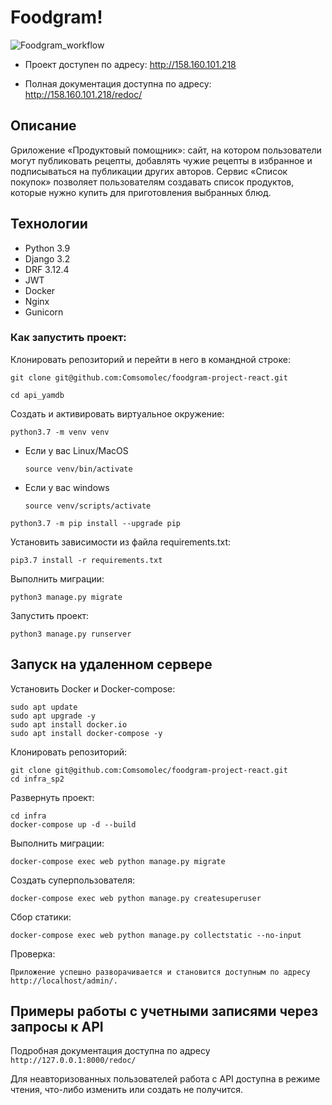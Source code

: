 # Foodgram!

![Foodgram_workflow](https://github.com/comsomolec/foodgram-project-react/actions/workflows/main.yml/badge.svg)

* Проект доступен по адресу: http://158.160.101.218

* Полная документация доступна по адресу: http://158.160.101.218/redoc/

## Описание
Gриложение «Продуктовый помощник»: сайт, на котором пользователи могут публиковать рецепты, добавлять чужие рецепты в избранное и подписываться на публикации других авторов. Сервис «Список покупок» позволяет пользователям создавать список продуктов, которые нужно купить для приготовления выбранных блюд. 

## Технологии
- Python 3.9
- Django 3.2
- DRF 3.12.4
- JWT
- Docker
- Nginx
- Gunicorn


### Как запустить проект:

Клонировать репозиторий и перейти в него в командной строке:

```
git clone git@github.com:Comsomolec/foodgram-project-react.git
```

```
cd api_yamdb
```

Cоздать и активировать виртуальное окружение:

```
python3.7 -m venv venv
```

* Если у вас Linux/MacOS

    ```
    source venv/bin/activate
    ```

* Если у вас windows

    ```
    source venv/scripts/activate
    ```

```
python3.7 -m pip install --upgrade pip
```

Установить зависимости из файла requirements.txt:

```
pip3.7 install -r requirements.txt
```

Выполнить миграции:

```
python3 manage.py migrate
```

Запустить проект:

```
python3 manage.py runserver
```

## Запуск на удаленном сервере

Установить Docker и Docker-compose:

```
sudo apt update
sudo apt upgrade -y
sudo apt install docker.io
sudo apt install docker-compose -y
```
Клонировать репозиторий:

```
git clone git@github.com:Comsomolec/foodgram-project-react.git
cd infra_sp2
```

Развернуть проект:

```
cd infra
docker-compose up -d --build
```

Выполнить миграции:

```
docker-compose exec web python manage.py migrate
```

Создать суперпользователя:

```
docker-compose exec web python manage.py createsuperuser
```

Сбор статики:

```
docker-compose exec web python manage.py collectstatic --no-input
```

Проверка:

```
Приложение успешно разворачивается и становится доступным по адресу http://localhost/admin/.
```

## Примеры работы с учетными записями через запросы к API
Подробная документация доступна по адресу `http://127.0.0.1:8000/redoc/`

Для неавторизованных пользователей работа с API доступна в режиме чтения, что-либо изменить или создать не получится.

